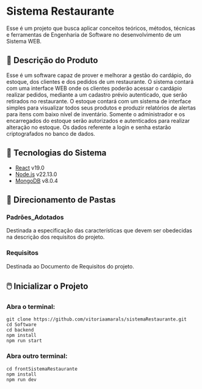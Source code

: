# Sistema Restaurante
Esse é um projeto que busca aplicar conceitos teóricos, métodos, técnicas e ferramentas de Engenharia de Software no desenvolvimento de um Sistema WEB.

## 💾 Descrição do Produto
Esse é um software capaz de prover e melhorar a gestão do cardápio, do estoque, dos clientes e dos pedidos de um restaurante. O sistema contará com uma interface WEB onde os clientes poderão acessar o cardápio realizar pedidos, mediante a um cadastro prévio autenticado, que serão retirados no restaurante. O estoque contará com um sistema de interface simples para visualizar todos seus produtos e produzir relatórios de alertas para itens com baixo nível de inventário. Somente o administrador e os encarregados do estoque serão autorizados e autenticados para realizar alteração no estoque. Os dados referente a login e senha estarão criptografados no banco de dados.

## 🧰 Tecnologias do Sistema
* [React](https://react.dev/) v19.0
* [Node.js](https://nodejs.org/) v22.13.0
* [MongoDB](https://www.mongodb.com/pt-br) v8.0.4

## 📂 Direcionamento de Pastas

### Padrões_Adotados
Destinada a especificação das características que devem ser obedecidas na descrição dos requisitos do projeto.

### Requisitos
Destinada ao Documento de Requisitos do projeto.

## 🖱️ Inicializar o Projeto

### Abra o terminal:
```
git clone https://github.com/vitoriaamarals/sistemaRestaurante.git
cd Software
cd backend
npm install
npm run start
```

### Abra outro terminal:
```
cd frontSistemaRestaurante
npm install
npm run dev
```
